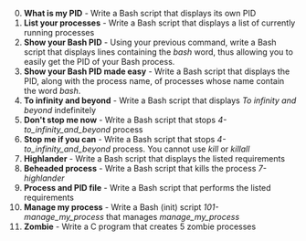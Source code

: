 0. **What is my PID** - Write a Bash script that displays its own PID
1. **List your processes** - Write a Bash script that displays a list of currently running processes
2. **Show your Bash PID** - Using your previous command, write a Bash script that displays lines containing the *bash* word, thus allowing you to easily get the PID of your Bash process.
3. **Show your Bash PID made easy** - Write a Bash script that displays the PID, along with the process name, of processes whose name contain the word *bash*.
4. **To infinity and beyond** - Write a Bash script that displays *To infinity and beyond* indefinitely
5. **Don't stop me now** - Write a Bash script that stops *4-to_infinity_and_beyond* process
6. **Stop me if you can** - Write a Bash script that stops *4-to_infinity_and_beyond* process. You cannot use *kill* or *killall*
7. **Highlander** - Write a Bash script that displays the listed requirements
8. **Beheaded process** - Write a Bash script that kills the process *7-highlander*
9. **Process and PID file** - Write a Bash script that performs the listed requirements
10. **Manage my process** - Write a Bash (init) script *101-manage_my_process* that manages *manage_my_process*
11. **Zombie** - Write a C program that creates 5 zombie processes
